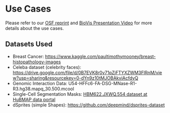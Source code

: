 # Use Cases
Please refer to our [OSF reprint](https://osf.io/gzu27/) and [BioVis Presentation Video](https://drive.google.com/file/d/1-_5kkyez79Y2OvzOUrLeYJp0C-mv0XM6/view?usp=sharing) for more details about the use cases.


## Datasets Used
- Breast Cancer: https://www.kaggle.com/paultimothymooney/breast-histopathology-images
- Celeba dataset (celebrity faces): https://drive.google.com/file/d/0B7EVK8r0v71pZjFTYXZWM3FlRnM/view?usp=sharing&resourcekey=0-dYn9z10tMJOBAkviAcfdyQ 
- Genomic Interaction Data: U54-HFFc6-FA-DSG-MNase-R1-R3.hg38.mapq_30.500.mcool
- Single-Cell Segmentation Masks: [HBM622.JXWQ.554 dataset at HuBMAP data portal](https://portal.hubmapconsortium.org/browse/dataset/13831dc529085f18ba34e7d29bd41db4)
- dSprites (simple Shapes): https://github.com/deepmind/dsprites-dataset
